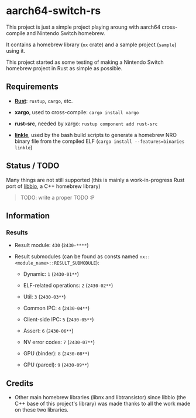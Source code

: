 # aarch64-switch-rs

This project is just a simple project playing aroung with aarch64 cross-compile and Nintendo Switch homebrew.

It contains a homebrew library (`nx` crate) and a sample project (`sample`) using it.

This project started as some testing of making a Nintendo Switch homebrew project in Rust as simple as possible.

## Requirements

- **[Rust](https://rustup.rs)**: `rustup`, `cargo`, etc.

- **xargo**, used to cross-compile: `cargo install xargo`

- **rust-src**, needed by xargo: `rustup component add rust-src`

- **[linkle](https://github.com/MegatonHammer/linkle)**, used by the bash build scripts to generate a homebrew NRO binary file from the compiled ELF (`cargo install --features=binaries linkle`)

## Status / TODO

Many things are not still supported (this is mainly a work-in-progress Rust port of [libbio](https://github.com/biosphere-switch/libbio), a C++ homebrew library)

> TODO: write a proper TODO :P

## Information

### Results

- Result module: `430` (`2430-****`)

- Result submodules (can be found as consts named `nx::<module_name>::RESULT_SUBMODULE`):

  - Dynamic: `1` (`2430-01**`)

  - ELF-related operations: `2` (`2430-02**`)

  - Util: `3` (`2430-03**`)

  - Common IPC: `4` (`2430-04**`)

  - Client-side IPC: `5` (`2430-05**`)

  - Assert: `6` (`2430-06**`)

  - NV error codes: `7` (`2430-07**`)

  - GPU (binder): `8` (`2430-08**`)

  - GPU (parcel): `9` (`2430-09**`)

## Credits

- Other main homebrew libraries (libnx and libtransistor) since libbio (the C++ base of this project's library) was made thanks to all the work made on these two libraries.